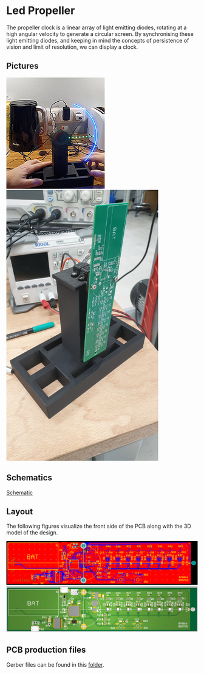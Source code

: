 # Led Propeller
The propeller clock is a linear array of light emitting diodes, rotating at a high angular velocity to generate a circular screen. By synchronising these light emitting diodes, and keeping in mind the concepts of persistence of vision and limit of resolution, we can display a clock.

## Pictures
<img src="pics/led_prop2.gif"/>
<img src="pics/led_prop1.jpg" width="400"/>

## Schematics
[Schematic](electronics/LedPropeller_schematic.pdf)

## Layout
The following figures visualize the front side of the PCB along with the 3D model of the design.

![Front side](electronics/PCB_design.png)
![3D View](electronics/PCB_3D.png)

## PCB production files
Gerber files can be found in this [folder](https://github.com/markomuro/Led_Propeller/tree/main/electronics/gerbers).
